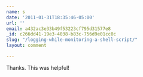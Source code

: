 ```yaml
---
name: s
date: '2011-01-31T18:35:46-05:00'
url: ''
email: a432ac3e33b49f53223cf795d31577e8
_id: c266dd41-19e3-4038-b83c-756d9e01cc0c
slug: "/logging-while-monitoring-a-shell-script/"
layout: comment

---
```


Thanks. This was helpful!
